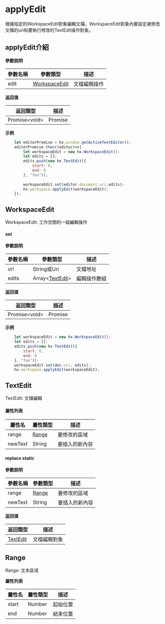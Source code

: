 # applyEdit

根據指定的WorkspaceEdit對象編輯文檔。WorkspaceEdit對象內要設定被修改文檔的uri和要執行修改的TextEdit操作對象。

## applyEdit介紹

**參數說明**

|參數名稱	|參數類型									|描述			|
|--			|--											|--				|
|edit		|[WorkspaceEdit](#WorkspaceEdit)	|文檔編輯操作	|

**返回值**

|返回類型	|描述	|
|--			|--		|
|Promise&lt;void&gt;	|Promise	|

**示例**
``` javascript
    let editorPromise = hx.window.getActiveTextEditor();
    editorPromise.then((editor)=>{
        let workspaceEdit = new hx.WorkspaceEdit();
        let edits = [];
        edits.push(new hx.TextEdit({
            start: 0,
            end: 0
        }, "foo"));
        
        workspaceEdit.set(editor.document.uri,edits);
        hx.workspace.applyEdit(workspaceEdit);
    });
```


## WorkspaceEdit

WorkspaceEdit: 工作空間的一組編輯操作

#### set

**參數說明**

|參數名稱	|參數類型							|描述			|
|--			|--									|--				|
|uri		|String或Uri						|文檔地址		|
|edits		|Array&lt;[TextEdit](#TextEdit)&gt;	|編輯操作數組	|

**返回值**

|返回類型	|描述	|
|--			|--		|
|Promise&lt;void&gt;	|Promise	|

**示例**
``` javascript
    let workspaceEdit = new hx.WorkspaceEdit();
    let edits = [];
    edits.push(new hx.TextEdit({
        start: 0,
        end: 0
    }, "foo"));
    workspaceEdit.set(doc.uri, edits);
    hx.workspace.applyEdit(workspaceEdit);
```

## TextEdit

TextEdit: 文檔編輯

#### 屬性列表

|屬性名	|屬性類型			|描述			|
|--		|--					|--				|
|range	|[Range](#Range)	|要修改的區域	|
|newText|String				|要插入的新內容	|

#### replace **static**

**參數說明**

|參數名稱	|參數類型			|描述			|
|--			|--					|--				|
|range		|[Range](#Range)	|要修改的區域	|
|newText	|String				|要插入的新內容	|

**返回值**

|返回類型	|描述	|
|--			|--		|
|[TextEdit](#TextEdit)|	文檔編輯對象|

## Range

Range: 文本區域

**屬性列表**

|屬性名	|屬性類型	|描述		|
|--		|--			|--			|
|start	|Number		|起始位置	|
|end	|Number		|結束位置	|